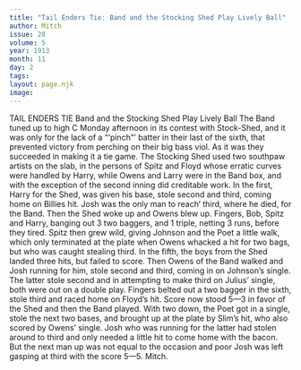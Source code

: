 ```yaml
---
title: "Tail Enders Tie: Band and the Stocking Shed Play Lively Ball"
author: Mitch
issue: 28
volume: 5
year: 1913
month: 11
day: 2
tags:
layout: page.njk
image:
---
```

TAIL ENDERS TIE    Band and the Stocking Shed Play Lively Ball    The Band tuned up to high C Monday afternoon in its contest with Stock-Shed, and it was only for the lack of a “‘pinch”’ batter in their last of the sixth, that prevented victory from perching on their big bass viol. As it was they succeeded in making it a tie game. The Stocking Shed used two southpaw artists on the slab, in the persons of Spitz and Floyd whose erratic curves were handled by Harry, while Owens and Larry were in the Band box, and with the exception of the second inning did creditable work. In the first, Harry for the Shed, was given his base, stole second and third, coming home on Billies hit. Josh was the only man to reach‘ third, where he died, for the Band. Then the Shed woke up and Owens blew up. Fingers, Bob, Spitz and Harry, banging out 3 two baggers, and 1 triple, netting 3 runs, before they tired. Spitz then grew wild, giving Johnson and the Poet a little walk, which only terminated at the plate when Owens whacked a hit for two bags, but who was caught stealing third. In the fifth, the boys from the Shed landed three hits, but failed to score. Then Owens of the Band walked and Josh running for him, stole second and third, coming in on Johnson’s single. The latter stole second and in attempting to make third on Julius’ single, both were out on a double play. Fingers belted out a two bagger in the sixth, stole third and raced home on Floyd’s hit. Score now stood 5—3 in favor of the Shed and then the Band played. With two down, the Poet got in a single, stole the next two bases, and brought up at the plate by Slim’s hit, who also scored by Owens’ single. Josh who was running for the latter had stolen around to third and only needed a little hit to come home with the bacon. But the next man up was not equal to the occasion and poor Josh was left gasping at third with the score 5—5. Mitch. 

